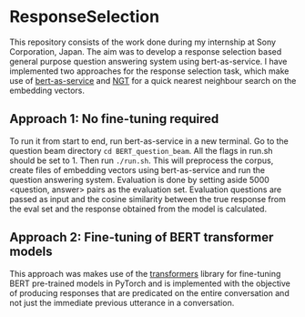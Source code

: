 # ResponseSelection

This repository consists of the work done during my internship at Sony Corporation, Japan. The aim was to develop a response selection based general purpose question answering system using bert-as-service. I have implemented two approaches for the response selection task, which make use of [bert-as-service](https://github.com/hanxiao/bert-as-service) and [NGT](https://github.com/yahoojapan/NGT) for a quick nearest neighbour search on the embedding vectors. 

## Approach 1: No fine-tuning required

To run it from start to end, run bert-as-service in a new terminal. Go to the question beam directory `cd BERT_question_beam`. All the flags in run.sh should be set to 1. Then run `./run.sh`. This will preprocess the corpus, create files of embedding vectors using bert-as-service and run the question answering system. Evaluation is done by setting aside 5000 <question, answer> pairs as the evaluation set. Evaluation questions are passed as input and the cosine similarity between the true response from the eval set and the response obtained from the model is calculated. 

## Approach 2: Fine-tuning of BERT transformer models

This approach was makes use of the [transformers](https://github.com/huggingface/transformers) library for fine-tuning BERT pre-trained models in PyTorch and is implemented with the objective of producing responses that are predicated on the entire conversation and not just the immediate previous utterance in a conversation. 
